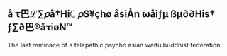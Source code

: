 å 𝛕巴ℒ∑𝜌å†Hiℂ 𝜌S¥çhø åsiÅn 𝞈åiƒµ ßµ∂∂His† ƒ∑∂巴®å𝛕iøN™
---
The last reminace of a telepathic psycho asian waifu buddhist federation

